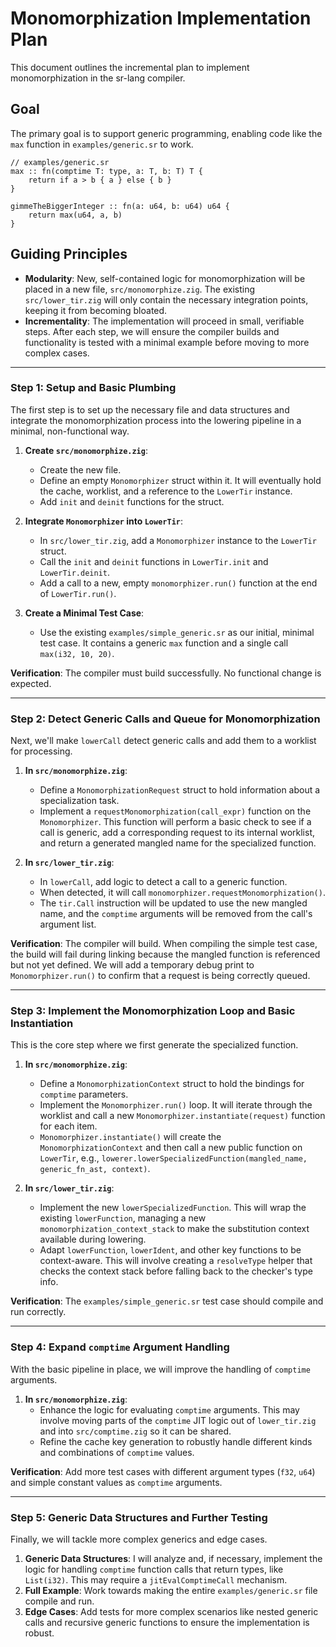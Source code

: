 # Monomorphization Implementation Plan

This document outlines the incremental plan to implement monomorphization in the sr-lang compiler.

## Goal

The primary goal is to support generic programming, enabling code like the `max` function in `examples/generic.sr` to work.

```sr
// examples/generic.sr
max :: fn(comptime T: type, a: T, b: T) T {
    return if a > b { a } else { b }
}

gimmeTheBiggerInteger :: fn(a: u64, b: u64) u64 {
    return max(u64, a, b)
}
```

## Guiding Principles

*   **Modularity**: New, self-contained logic for monomorphization will be placed in a new file, `src/monomorphize.zig`. The existing `src/lower_tir.zig` will only contain the necessary integration points, keeping it from becoming bloated.
*   **Incrementality**: The implementation will proceed in small, verifiable steps. After each step, we will ensure the compiler builds and functionality is tested with a minimal example before moving to more complex cases.

---

### Step 1: Setup and Basic Plumbing

The first step is to set up the necessary file and data structures and integrate the monomorphization process into the lowering pipeline in a minimal, non-functional way.

1.  **Create `src/monomorphize.zig`**:
    *   Create the new file.
    *   Define an empty `Monomorphizer` struct within it. It will eventually hold the cache, worklist, and a reference to the `LowerTir` instance.
    *   Add `init` and `deinit` functions for the struct.

2.  **Integrate `Monomorphizer` into `LowerTir`**:
    *   In `src/lower_tir.zig`, add a `Monomorphizer` instance to the `LowerTir` struct.
    *   Call the `init` and `deinit` functions in `LowerTir.init` and `LowerTir.deinit`.
    *   Add a call to a new, empty `monomorphizer.run()` function at the end of `LowerTir.run()`.

3.  **Create a Minimal Test Case**:
    *   Use the existing `examples/simple_generic.sr` as our initial, minimal test case. It contains a generic `max` function and a single call `max(i32, 10, 20)`.

**Verification**: The compiler must build successfully. No functional change is expected.

---

### Step 2: Detect Generic Calls and Queue for Monomorphization

Next, we'll make `lowerCall` detect generic calls and add them to a worklist for processing.

1.  **In `src/monomorphize.zig`**:
    *   Define a `MonomorphizationRequest` struct to hold information about a specialization task.
    *   Implement a `requestMonomorphization(call_expr)` function on the `Monomorphizer`. This function will perform a basic check to see if a call is generic, add a corresponding request to its internal worklist, and return a generated mangled name for the specialized function.

2.  **In `src/lower_tir.zig`**:
    *   In `lowerCall`, add logic to detect a call to a generic function.
    *   When detected, it will call `monomorphizer.requestMonomorphization()`.
    *   The `tir.Call` instruction will be updated to use the new mangled name, and the `comptime` arguments will be removed from the call's argument list.

**Verification**: The compiler will build. When compiling the simple test case, the build will fail during linking because the mangled function is referenced but not yet defined. We will add a temporary debug print to `Monomorphizer.run()` to confirm that a request is being correctly queued.

---

### Step 3: Implement the Monomorphization Loop and Basic Instantiation

This is the core step where we first generate the specialized function.

1.  **In `src/monomorphize.zig`**:
    *   Define a `MonomorphizationContext` struct to hold the bindings for `comptime` parameters.
    *   Implement the `Monomorphizer.run()` loop. It will iterate through the worklist and call a new `Monomorphizer.instantiate(request)` function for each item.
    *   `Monomorphizer.instantiate()` will create the `MonomorphizationContext` and then call a new public function on `LowerTir`, e.g., `lowerer.lowerSpecializedFunction(mangled_name, generic_fn_ast, context)`.

2.  **In `src/lower_tir.zig`**:
    *   Implement the new `lowerSpecializedFunction`. This will wrap the existing `lowerFunction`, managing a new `monomorphization_context_stack` to make the substitution context available during lowering.
    *   Adapt `lowerFunction`, `lowerIdent`, and other key functions to be context-aware. This will involve creating a `resolveType` helper that checks the context stack before falling back to the checker's type info.

**Verification**: The `examples/simple_generic.sr` test case should compile and run correctly.

---

### Step 4: Expand `comptime` Argument Handling

With the basic pipeline in place, we will improve the handling of `comptime` arguments.

1.  **In `src/monomorphize.zig`**:
    *   Enhance the logic for evaluating `comptime` arguments. This may involve moving parts of the `comptime` JIT logic out of `lower_tir.zig` and into `src/comptime.zig` so it can be shared.
    *   Refine the cache key generation to robustly handle different kinds and combinations of `comptime` values.

**Verification**: Add more test cases with different argument types (`f32`, `u64`) and simple constant values as `comptime` arguments.

---

### Step 5: Generic Data Structures and Further Testing

Finally, we will tackle more complex generics and edge cases.

1.  **Generic Data Structures**: I will analyze and, if necessary, implement the logic for handling `comptime` function calls that return types, like `List(i32)`. This may require a `jitEvalComptimeCall` mechanism.
2.  **Full Example**: Work towards making the entire `examples/generic.sr` file compile and run.
3.  **Edge Cases**: Add tests for more complex scenarios like nested generic calls and recursive generic functions to ensure the implementation is robust.
